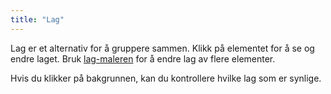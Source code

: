 ```yaml
---
title: "Lag"
---
```


Lag er et alternativ for å gruppere sammen. Klikk på elementet for å se og endre laget. Bruk [lag-maleren](painters/layer.md) for å endre lag av flere elementer.

Hvis du klikker på bakgrunnen, kan du kontrollere hvilke lag som er synlige.

